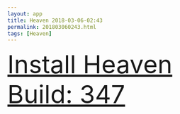 ```yaml
---
layout: app
title: Heaven 2018-03-06-02:43
permalink: 201803060243.html
tags: [Heaven]
---
```

<div class="pure-g">
    <div class="pure-u-1-1" style="font-size: 4em">
        <a class="pure-button-primary" href="itms-services://?action=download-manifest&url=https%3A%2F%2Flitsungyisigono.github.io%2FTestScript%2Fmanifests%2F201803060243.plist"><i class="fa fa-download" aria-hidden="true"></i>Install Heaven Build: 347</a>
    </div>
</div>